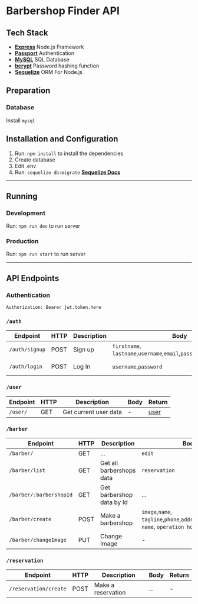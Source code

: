 # Barbershop Finder API

## Tech Stack
* [**Express**](https://expressjs.com/) Node.js Framework
* [**Passport**](http://www.passportjs.org/) Authentication
* [**MySQL**](https://www.mysql.com/) SQL Database
* [**bcrypt**](https://github.com/kelektiv/node.bcrypt.js) Password hashing function
* [**Sequelize**](http://docs.sequelizejs.com/) ORM For Node.js

## Preparation
### Database
Install `mysql`

## Installation and Configuration

1. Run: `npm install` to install the dependencies
2. Create database
3. Edit .env
4. Run: `sequelize db:migrate`
   [**Sequelize Docs**](http://docs.sequelizejs.com/manual/tutorial/migrations.html)

---
## Running

### Development
 Run: `npm run dev` to run server
### Production
Run: `npm run start` to run server

---
## API Endpoints
### Authentication
`Authorization: Bearer jwt.token.here`

### `/auth`
| Endpoint | HTTP | Description | Body | Return |
|---|---|---|---|---|
| `/auth/signup` | POST | Sign up | `firstname`, `lastname`,`username`,`email`,`password`,`phone`,`birthday` | [user](#user) |
| `/auth/login` | POST | Log In | `username`,`password` | [user](#user), [token](#jwt-token) |

### `/user`
| Endpoint | HTTP | Description | Body | Return |
|---|---|---|---|---|
| `/user/` | GET | Get current user data | - | [user](#user)|

### `/barber`
| Endpoint | HTTP | Description | Body | Return |
|---|---|---|---|---|
| `/barber/` | GET | ... | `edit` | ... |
| `/barber/list` | GET | Get all barbershops data | `reservation` | - |
| `/barber/:barbershopId` | GET | Get barbershop data by Id | ... | ... |
| `/barber/create` | POST | Make a barbershop | `image`,`name`, `tagline`,`phone`,`address`,`city`,`service name`, `operation hours` | - |
| `/barber/changeImage` | PUT | Change Image | - | - |

### `/reservation`
| Endpoint | HTTP | Description | Body | Return |
|---|---|---|---|---|
| `/reservation/create` | POST | Make a reservation | ... | - |
